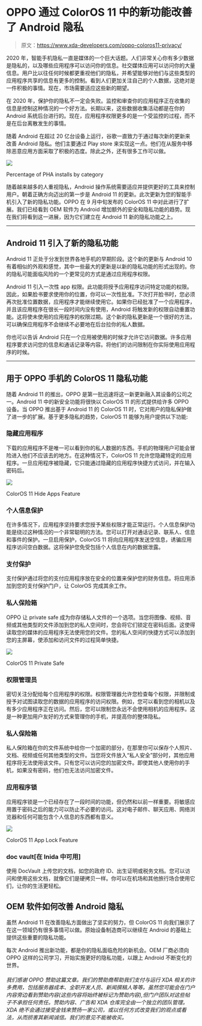 # OPPO 通过 ColorOS 11 中的新功能改善了 Android 隐私

> 原文：<https://www.xda-developers.com/oppo-coloros11-privacy/>

2020 年，智能手机隐私一直是媒体的一个巨大话题。人们非常关心你有多少数据是隐私的，以及哪些应用程序可以访问你的信息。社交媒体应用可以访问你的大量信息。用户比以往任何时候都更重视他们的隐私，并希望能够对他们与这些类型的应用程序共享的信息有更多的控制。看到人们更加关注自己的个人数据，这绝对是一件积极的事情。现在，市场需要适应这些新的期望。

在 2020 年，保护你的隐私不一定会失败。监控和审查你的应用程序正在收集的信息是控制这种情况的一个好方法。长期以来，这些数据收集活动都是在你的 Android 系统后台进行的。现在，应用程序权限更多的是一个受监控的过程，而不是在后台离散发生的事情。

随着 Android 在超过 20 亿台设备上运行，谷歌一直致力于通过每次新的更新来改善 Android 隐私。他们主要通过 Play store 来实现这一点。他们在从服务中移除恶意应用方面采取了积极的态度。除此之外，还有很多工作可以做。

 <picture>![](img/938f203fb5a949a428e2cf7c2ab8dbcd.png)</picture> 

Percentage of PHA installs by category

随着越来越多的人重视隐私，Android 操作系统需要适应并提供更好的工具来控制用户。朝着正确方向迈出的第一步是 Android 11 的更新。此次更新为您的智能手机引入了新的隐私功能。OPPO 在 9 月中旬发布的 ColorOS 11 中对此进行了扩展。我们已经看到 OEM 软件为 Android 增加额外的安全和隐私功能的趋势。现在我们将看到这一进展，因为它们建立在 Android 11 新的隐私功能之上。

* * *

## Android 11 引入了新的隐私功能

Android 11 正处于分发到世界各地手机的早期阶段。这个新的更新与 Android 10 有着相似的外观和感觉，其中一些最大的更新是以新的隐私功能的形式出现的。你的隐私可能面临风险的一个更常见的方式是通过应用程序权限。

Android 11 引入一次性 app 权限。此功能将授予应用程序访问特定功能的权限。因此，如果脸书要求使用你的位置，你可以一次性批准。下次打开脸书时，您必须再次批准位置数据，应用程序才能继续使用它。如果你已经批准了一个应用程序，并且该应用程序在很长一段时间内没有使用，Android 将触发新的权限自动重置功能。这将使未使用的应用程序的权限过期。这个新的隐私更新是一个很好的方法，可以确保应用程序不会继续不必要地在后台拉你的私人数据。

你也可以告诉 Android 只在一个应用被使用的时候才允许它访问数据。许多应用程序要求访问您的信息和通话记录等内容。将他们的访问限制在你实际使用应用程序的时候。

* * *

## 用于 OPPO 手机的 ColorOS 11 隐私功能

随着 Android 11 的推出，OPPO 是第一批迅速将这一新更新融入其设备的公司之一。Android 11 中的新安全功能将很快以 ColorOS 11 的形式提供给许多 OPPO 设备。当 OPPO 推出基于 Android 11 的 ColorOS 11 时，它对用户的隐私保护做了进一步的扩展。基于更多隐私的趋势，ColorOS 11 能够为用户提供以下功能:

### 隐藏应用程序

下载的应用程序不是唯一可以看到你的私人数据的东西。手机的物理用户可能会冒险进入他们不应该去的地方。在这种情况下，ColorOS 11 允许您隐藏特定的应用程序。一旦应用程序被隐藏，它只能通过隐藏的应用程序快捷方式访问，并在输入密码后。

 <picture>![](img/334ac4978a759ff60476c8035422e3e7.png)</picture> 

ColorOS 11 Hide Apps Feature

### 个人信息保护

在许多情况下，应用程序坚持要求您授予某些权限才能正常运行。个人信息保护功能是绕过这种情况的一个非常聪明的方法。您可以打开对通话记录、联系人、信息和事件的保护。一旦启用保护，ColorOS 11 将向应用程序发送空信息，诱骗应用程序访问空白数据。这将保护您免受包括个人信息在内的数据泄露。

### 支付保护

支付保护通过将您的支付应用程序放在安全的位置来保护您的财务信息。将应用添加到您的支付保护门户，让 ColorOS 完成其余工作。

### 私人保险箱

OPPO 让 private safe 成为你存储私人文件的一个选项。当您将图像、视频、音频或其他类型的文件添加到您的私人空间时，您会将它们锁定在密码后面。这使得读取您的媒体的应用程序无法使用您的文件。您的私人空间的快捷方式可以添加到您的主屏幕，使添加和访问文件的过程简单快捷。

 <picture>![](img/19f935ed71dbc58ef4a1e7eb2ac6eac0.png)</picture> 

ColorOS 11 Private Safe

### 权限管理员

密切关注分配给每个应用程序的权限。权限管理器允许您检查每个权限，并限制或授予对试图读取您的数据的应用程序的访问权限。例如，您可以看到您的相机以及有多少应用程序正在访问。然后，您可以限制您永远不会使用相机的应用程序。这是一种更加用户友好的方式来管理你的手机，并提高你的整体隐私。

### 私人保险箱

私人保险箱在你的文件系统中给你一个加密的部分，在那里你可以保存个人照片、文档、视频或任何其他类型的文件。当您将文件放入“私人安全”部分时，其他应用程序将无法使用该文件。只有您可以访问您的加密文件。即使其他人使用你的手机，如果没有密码，他们也无法访问加密文件。

### 应用程序锁

应用程序锁是一个已经存在了一段时间的功能，但仍然和以前一样重要。将敏感应用置于密码之后的能力可以防止不必要的访问。这对电子邮件、聊天应用、网络浏览器和任何可能包含个人信息的东西都有意义。

 <picture>![](img/fdc4a44cac8f5cc6ac4952fb351f5282.png)</picture> 

ColorOS 11 App Lock Feature

### doc vault[在 Inida 中可用]

使用 DocVault 上传您的文档，如您的政府 ID、出生证明或税务文档。您可以访问和使用这些文档，就像它们是硬拷贝一样。你可以在机场和其他旅行场合使用它们，让你的生活更轻松。

## OEM 软件如何改善 Android 隐私

虽然 Android 11 在改善隐私方面做出了坚实的努力，但 ColorOS 11 向我们展示了在这一领域仍有很多事情可以做。原始设备制造商可以继续在 Android 的基础上提供这些重要的隐私功能。

每次 Android 推出新功能，都是你的隐私面临危险的新机会。OEM 厂商必须向 OPPO 这样的公司学习，开始实施更好的隐私功能，以跟上 Android 不断变化的世界。

###### *我们感谢 OPPO 赞助这篇文章。我们的赞助商帮助我们支付与运行 XDA 相关的许多费用，包括服务器成本、全职开发人员、新闻撰稿人等等。虽然您可能会在门户内容旁边看到赞助内容(这些内容将始终被标记为赞助内容),但门户团队对这些帖子不承担任何责任。赞助内容、广告和 XDA 仓库完全由一个独立的团队管理。XDA 绝不会通过接受金钱来赞扬一家公司，或以任何方式改变我们的观点或看法，从而损害其新闻诚信。我们的意见不能被收买。*